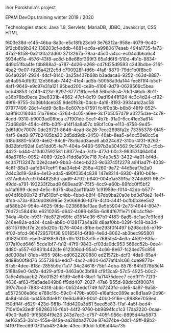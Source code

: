 Ihor Porokhnia's project


EPAM DevOps  training winter 2019 / 2020

Technologies stack: Java 1.8, Servlets, MariaDB, JDBC, Javascript, CSS, HTML

f603e38d-e145-46ba-8a3c-e5c18fb23cb9
3e763f2a-958e-4079-9c40-9f2cb8b9b242
138203cf-addb-4681-ac6a-e9980617eaeb
494a1735-fa73-47a2-8158-0a2130a23d60
3713267a-79aa-45c0-a4cc-ec04ddb6a6c4
5934e61e-4576-43f8-ac8d-b8e68bf399f3
65a1d6f6-510d-4b1b-8834-4d9c51fba4fe
f4b888a3-a787-4d26-a268-cd7fd25d9593
c343bdbe-216f-4ba2-9e07-fd28a42f2c5d
c700928f-fd6b-4fa6-8870-79dc1b0f8bc0
664a0291-2934-4dcf-8140-3a25a437b68b
b3adaca6-9252-463d-8887-a54a954dfb92
12e566ab-7442-41e4-ad5b-50058a3da144
fee8f1f4-b5c1-4af1-9649-e9c97e31a121
95bed200-ce9b-4106-9d79-0629569c5bea
bcb43853-b243-423d-8297-3777191cee58
56bc55c4-7dc1-46db-8b11-e36b78bd0eca
2be6331b-4662-47cf-8c19-9ad19441f124
4c3c4d24-cf92-49f6-9755-3d36b1dceb35
9de0f63b-04cb-4a16-8193-3934a1d2ac58
97977496-28cf-4dd9-8c8a-8c607cb47591
fc4f0b3b-b6b8-48f9-852f-aa9f9c016464
51a76ebc-5264-4c05-a6ee-3c17b5057d79
a0275dae-4c78-4cdd-9310-b9003ad08bca
c71901de-5ce1-4b7b-91a0-6cc41ee3a614
73d68d6f-454c-4ffb-b3f9-a14f14a8a57c
b9bf1c0a-e113-4758-9e45-2d61d0c7007e
0de2972f-8646-4ead-8c26-7ecc2698fa2e
73355378-0f45-4af5-8ed8-977b2485ba20
2d5dd9db-0450-40ab-8ea5-a4dc50e8cc5e
618b3880-5503-4e62-94c9-78c6add3aea6
ab324c82-310b-4f31-9263-8d32bfcf92af
0e51dd05-fe7f-404a-9493-597b3e304562
9c5677b2-c5cb-4423-bd44-413d07592581
b9377e4a-7cfb-477d-b0c3-963531464d04
48a6761c-0952-4089-92c9-f1dd8a09e718
7c4e3e53-3432-4a01-bf4d-ec347f13247c
02e2cae0-9bb3-44ec-b223-9c63745f2278
a941ad7f-4039-4c81-88a3-aafd947ceff1
6aa34eb4-258a-4260-9e72-44d5eaf7e2a0
2d4c3d19-6a9a-4e13-ada5-d90f0354c838
147e8214-6930-4910-b6fe-e317adbb7cc9
0448258d-aad9-4792-b640-004e1a53915a
374dd8ff-98c1-49dd-a791-193233f2bad8
689ead9f-75f5-4cc9-a60b-89fdc0ff5bf2
b41af699-dced-4e5c-8d75-4ba2ad11fa49
1c91959e-f014-42db-b577-e04d16b90b72
d7a510bf-c4bb-4bbd-b8f4-67db9ba20a0e
bd3d7de2-1e4f-4fdb-a73a-8346d086995e
2e0669d6-fd76-4cf4-a44f-bcfbbb3ee5d2
af588b24-954e-4625-9fde-0238688e13ae
9e5b5904-2e73-4644-8047-76d72c58449a
e6210265-d642-4086-b85b-6d84f67f1e71
06c4cf9d-34da-4b0c-b931-7de872fe69fc
d3514e36-67b1-4f83-8ad5-dc1ac7c91edd
246ee82a-ad24-4ca8-ab8c-0128173a4a28
d8aaf0bb-029f-4c18-ba3d-d8115769cf7e
2cd5d20b-1276-404d-8fbe-be293f0f4497
b298ccb5-e7f6-4f02-bfcd-964729570f38
9018561d-6f88-4e6d-8062-ab3bec995801
d0825000-e5e0-4988-97f6-d9c13f153ef5
e7685fe4-4e3a-4592-835a-077af0cd6461
5cde1bf7-fa12-47f9-9843-cf03da0dc953
569ed52b-0de4-4d80-a557-63831b442cfe
612306cd-95a0-4c66-8e67-fc24ed75c856
dd0308a1-81db-4f55-98fc-cd0622200880
ed21572b-dcf3-4da6-85a4-9d99b00f9d76
5557384a-edd7-4ac2-a804-6d77af4a1c66
4de9877d-87a5-4dee-818c-2855b9c71a17
34c24618-75bf-4dba-8576-84fd378b8ef4
5188a9e0-0d7a-4d29-af9d-0463a0c3bf88
cf9f3ca9-57c5-4925-b0c2-0a5c4dbaacb2
76c0152f-61d9-4e84-8bcf-1a7f475deee7
cedfff11-72f3-4636-af63-f5a5ade049b8
ff9dd407-2027-47a6-955d-98ddc8f80874
397c7bcd-7883-4318-ab6c-0b524edcf749
fd7243fd-cde5-4a97-9a58-a5572506e86d
e789c15c-59c0-479b-a090-e18afdcc089e
ac8d1aa9-2b96-4a84-bb5b-bd453dfde8f2
0e6da860-90bf-40b0-916e-c9988e7059ed
f50dff4f-d629-423d-981b-11dd420a3d61
5aed5e83-f7af-4a5f-bed4-710e10e32edf
98286316-f6b1-44f2-9760-bb9894fcc1c3
17da3220-0caa-49c0-9a60-9f65884f9e26
243d7ec3-c757-405f-956c-8895d44a5873
ae162a53-3b1c-455e-849a-aa28dba2702e
87e374be-0dc1-49ff-89b2-f4f971fecc69
070fab43-24de-43ec-90dd-fd06af44a735
